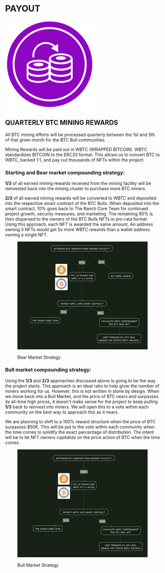 # PAYOUT

![](<../../.gitbook/assets/Compounding Illustration.svg>)&#x20;



## QUARTERLY BTC MINING REWARDS

All BTC mining efforts will be processed quarterly between the 1st and 5th of that given month for the BTC Bull communities.&#x20;

Mining Rewards will be paid out in WBTC (WRAPPED BITCOIN). WBTC standardizes BITCOIN to the ERC20 format. This allows us to convert BTC to WBTC,  backed 1:1, and pay out thousands of NFTs within the project.&#x20;

### Starting and Bear market compounding strategy:

**1/3** of all earned mining rewards received from the mining facility will be reinvested back into the mining cluster to purchase more BTC miners.&#x20;

**2/3** of all earned mining rewards will be converted to WBTC and deposited into the respective smart contract of the BTC Bulls. When deposited into the smart contract, 10% goes back to The Ranch Core Team for continued project growth, security measures, and marketing. The remaining 90% is then dispersed to the owners of the BTC Bulls NFTs in pro-rata format. Using this approach, each NFT is awarded the same amount. An address owning 5 NFTs would get 5x more WBTC rewards than a wallet address owning a single NFT.

<figure><img src="../../.gitbook/assets/image (5).png" alt=""><figcaption><p>Bear Market Strategy</p></figcaption></figure>



### Bull market compounding strategy:

Using the **1/3** and **2/3** approaches discussed above is going to be the way the project starts. This approach is an ideal ratio to help grow the number of miners working for us. However, this is not written in stone by design. When we move back into a Bull Market, and the price of BTC nears and surpasses its all-time high prices, it doesn't make sense for the project to keep pulling **1/3** back to reinvest into miners. We will open this to a vote within each community on the best way to approach this as it nears.

We are planning to shift to a 100% reward structure when the price of BTC surpasses $50K. This will be put to the vote within each community when the time comes to solidify the exact percentage of distribution. The intent will be to let NFT owners capitalize on the price action of BTC when the time comes.&#x20;

<figure><img src="../../.gitbook/assets/image (6).png" alt=""><figcaption><p>Bull Market Strategy</p></figcaption></figure>
